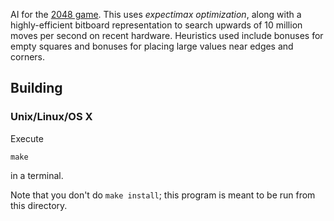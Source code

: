 AI for the [2048 game](http://gabrielecirulli.github.io/2048/). This uses *expectimax optimization*, along with a highly-efficient bitboard representation to search upwards of 10 million moves per second on recent hardware. Heuristics used include bonuses for empty squares and bonuses for placing large values near edges and corners.

## Building

### Unix/Linux/OS X

Execute

    make

in a terminal.

Note that you don't do `make install`; this program is meant to be run from this directory.


